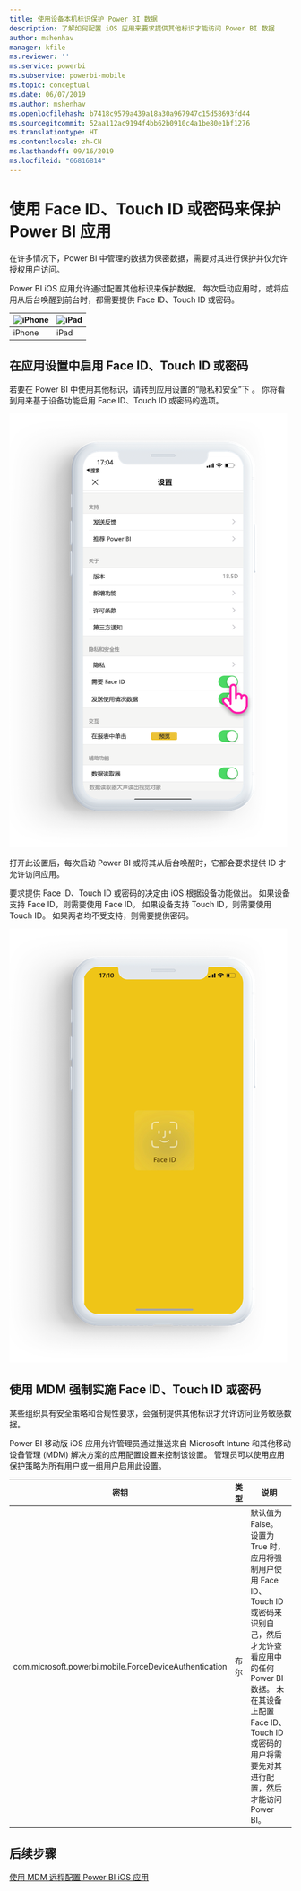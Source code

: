 ```yaml
---
title: 使用设备本机标识保护 Power BI 数据
description: 了解如何配置 iOS 应用来要求提供其他标识才能访问 Power BI 数据
author: mshenhav
manager: kfile
ms.reviewer: ''
ms.service: powerbi
ms.subservice: powerbi-mobile
ms.topic: conceptual
ms.date: 06/07/2019
ms.author: mshenhav
ms.openlocfilehash: b7418c9579a439a18a30a967947c15d58693fd44
ms.sourcegitcommit: 52aa112ac9194f4bb62b0910c4a1be80e1bf1276
ms.translationtype: HT
ms.contentlocale: zh-CN
ms.lasthandoff: 09/16/2019
ms.locfileid: "66816814"
---
```

# <a name="protect-power-bi-app-with-face-id-touch-id-or-passcode"></a>使用 Face ID、Touch ID 或密码来保护 Power BI 应用 

在许多情况下，Power BI 中管理的数据为保密数据，需要对其进行保护并仅允许授权用户访问。 

Power BI iOS 应用允许通过配置其他标识来保护数据。 每次启动应用时，或将应用从后台唤醒到前台时，都需要提供 Face ID、Touch ID 或密码。

| ![iPhone](./media/tutorial-mobile-apps-ios-qna/iphone-logo-50-px.png) | ![iPad](./media/tutorial-mobile-apps-ios-qna/ipad-logo-50-px.png) |
|:--- |:--- |
| iPhone |iPad |

## <a name="turn-on-face-id-touch-id-or-passcode-in-app-setting"></a>在应用设置中启用 Face ID、Touch ID 或密码

若要在 Power BI 中使用其他标识，请转到应用设置的“隐私和安全”下  。 你将看到用来基于设备功能启用 Face ID、Touch ID 或密码的选项。

![“Power BI iOS 应用设置”页](./media/mobile-ios-native-secure-access/mobile-ios-native-secured-setting.png)

打开此设置后，每次启动 Power BI 或将其从后台唤醒时，它都会要求提供 ID 才允许访问应用。 

要求提供 Face ID、Touch ID 或密码的决定由 iOS 根据设备功能做出。 如果设备支持 Face ID，则需要使用 Face ID。 如果设备支持 Touch ID，则需要使用 Touch ID。 如果两者均不受支持，则需要提供密码。

![Power BI iOS Face ID](./media/mobile-ios-native-secure-access/mobile-ios-native-secured-faceid.png)

## <a name="use-mdm-to-enforce-face-id-touch-id-or-passcode"></a>使用 MDM 强制实施 Face ID、Touch ID 或密码

某些组织具有安全策略和合规性要求，会强制提供其他标识才允许访问业务敏感数据。 

Power BI 移动版 iOS 应用允许管理员通过推送来自 Microsoft Intune 和其他移动设备管理 (MDM) 解决方案的应用配置设置来控制该设置。 管理员可以使用应用保护策略为所有用户或一组用户启用此设置。

|密钥  |类型  |说明  |
|---------|---------|---------|
| com.microsoft.powerbi.mobile.ForceDeviceAuthentication | 布尔 | 默认值为 False。 <br>设置为 True 时，应用将强制用户使用 Face ID、Touch ID 或密码来识别自己，然后才允许查看应用中的任何 Power BI 数据。 未在其设备上配置 Face ID、Touch ID 或密码的用户将需要先对其进行配置，然后才能访问 Power BI。  |

## <a name="next-steps"></a>后续步骤

[使用 MDM 远程配置 Power BI iOS 应用](mobile-app-configuration.md)
